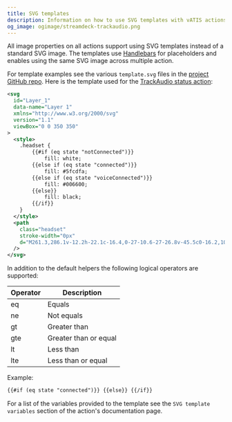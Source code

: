 ```yaml
---
title: SVG templates
description: Information on how to use SVG templates with vATIS actions
og_image: ogimage/streamdeck-trackaudio.png
---
```


All image properties on all actions support using SVG templates instead of a standard SVG image. The templates use [Handlebars](https://handlebarsjs.com/) for placeholders and enables using the same SVG image across multiple action.

For template examples see the various `template.svg` files in the [project GitHub repo](https://github.com/neilenns/streamdeck-trackaudio/tree/main/com.neil-enns.trackaudio.sdPlugin/images/actions). Here is the template used for the [TrackAudio status action](../trackaudio-status/):

```svg {filename="TrackAudio status action SVG template" hl_lines=[9,10,11,12,13,14,15,16,17,18]}
<svg
  id="Layer_1"
  data-name="Layer 1"
  xmlns="http://www.w3.org/2000/svg"
  version="1.1"
  viewBox="0 0 350 350"
>
  <style>
    .headset {
    	{{#if (eq state "notConnected")}}
    		fill: white;
    	{{else if (eq state "connected")}}
    		fill: #5fcdfa;
    	{{else if (eq state "voiceConnected")}}
    		fill: #006600;
    	{{else}}
    		fill: black;
    	{{/if}}
    }
  </style>
  <path
    class="headset"
    stroke-width="0px"
    d="M261.3,286.1v-12.2h-22.1c-16.4,0-27-10.6-27-26.8v-45.5c0-16.2,10.4-26.5,26.6-26.6h22.6c0-10,.3-19.6,0-29.2-1.6-39.5-30.8-73.2-69.7-80.8-38.1-7.5-76.4,12.3-93.6,47.7-9.5,19.7-10.4,40.3-9.2,62.2,7.7,0,15.3-.4,22.9.1,4.7.3,9.7,1.3,13.8,3.5,8.2,4.3,12.1,11.9,12.3,21,.3,16.5.3,33,0,49.5-.2,14.1-11.3,24.7-25.5,24.8-10.3.1-20.7.7-30.1-5.1-11.6-7.2-18.2-17.5-18.3-31.3-.2-29-.4-58,0-87,.8-50.8,35.5-95.7,84.7-108,50.6-12.6,103.1,11.8,126.4,59.3,7.6,15.5,11.1,32,11,49.3-.1,40.3,0,80.7,0,121s-15.7,38.9-38.9,38.9h-57.5c-8.6,0-14.5-5-14.5-12.4s5.9-12.4,14.6-12.4h71.5,0Z"
  />
</svg>
```

In addition to the default helpers the following logical operators are supported:

| Operator | Description           |
| -------- | --------------------- |
| eq       | Equals                |
| ne       | Not equals            |
| gt       | Greater than          |
| gte      | Greater than or equal |
| lt       | Less than             |
| lte      | Less than or equal    |

Example:

```xml
{{#if (eq state "connected")}} {{else}} {{/if}}
```

For a list of the variables provided to the template see the `SVG template variables` section of the action's documentation page.
